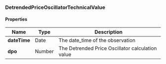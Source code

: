
[//]: # (CLASS:DetrendedPriceOscillatorTechnicalValue)

[//]: # (KIND:object)

### DetrendedPriceOscillatorTechnicalValue

#### Properties

[//]: # (START_DEFINITION)

Name | Type | Description
------------ | ------------- | -------------
**dateTime** | Date | The date_time of the observation &nbsp;
**dpo** | Number | The Detrended Price Oscillator calculation value &nbsp;

[//]: # (END_DEFINITION)





